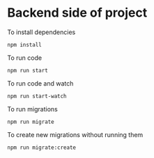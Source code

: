 # Backend side of project

To install dependencies

```
npm install
```

To run code

```
npm run start
```

To run code and watch

```
npm run start-watch
```

To run migrations

```
npm run migrate
```

To create new migrations without running them

```
npm run migrate:create
```

